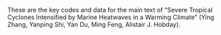 These are the key codes and data for the main text of “Severe Tropical Cyclones Intensified by Marine Heatwaves in a Warming Climate” (Ying Zhang, Yanping Shi, Yan Du, Ming Feng, Alistair J. Hobday).
